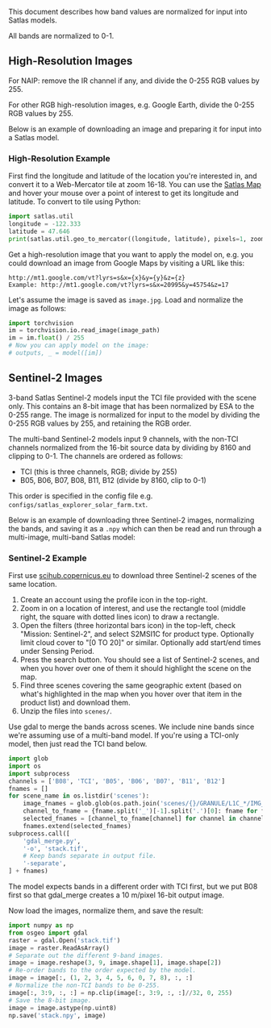 This document describes how band values are normalized for input into Satlas models.

All bands are normalized to 0-1.


High-Resolution Images
----------------------

For NAIP: remove the IR channel if any, and divide the 0-255 RGB values by 255.

For other RGB high-resolution images, e.g. Google Earth, divide the 0-255 RGB values by 255.

Below is an example of downloading an image and preparing it for input into a Satlas model.

### High-Resolution Example

First find the longitude and latitude of the location you're interested in, and convert it to a Web-Mercator tile at zoom 16-18. You can use the [Satlas Map](https://satlas.allen.ai/map) and hover your mouse over a point of interest to get its longitude and latitude. To convert to tile using Python:

```python
import satlas.util
longitude = -122.333
latitude = 47.646
print(satlas.util.geo_to_mercator((longitude, latitude), pixels=1, zoom=17))
```

Get a high-resolution image that you want to apply the model on, e.g. you could download an image from Google Maps by visiting a URL like this:

    http://mt1.google.com/vt?lyrs=s&x={x}&y={y}&z={z}
    Example: http://mt1.google.com/vt?lyrs=s&x=20995&y=45754&z=17

Let's assume the image is saved as `image.jpg`. Load and normalize the image as follows:

```python
import torchvision
im = torchvision.io.read_image(image_path)
im = im.float() / 255
# Now you can apply model on the image:
# outputs, _ = model([im])
```


Sentinel-2 Images
-----------------

3-band Satlas Sentinel-2 models input the TCI file provided with the scene only.
This contains an 8-bit image that has been normalized by ESA to the 0-255 range.
The image is normalized for input to the model by dividing the 0-255 RGB values by 255, and retaining the RGB order.

The multi-band Sentinel-2 models input 9 channels, with the non-TCI channels normalized from the 16-bit source data by dividing by 8160 and clipping to 0-1. The channels are ordered as follows:
- TCI (this is three channels, RGB; divide by 255)
- B05, B06, B07, B08, B11, B12 (divide by 8160, clip to 0-1)

This order is specified in the config file e.g. `configs/satlas_explorer_solar_farm.txt`.

Below is an example of downloading three Sentinel-2 images, normalizing the bands, and saving it as a `.npy` which can then be read and run through a multi-image, multi-band Satlas model:

### Sentinel-2 Example

First use [scihub.copernicus.eu](https://scihub.copernicus.eu/dhus/) to download three Sentinel-2 scenes of the same location.

1. Create an account using the profile icon in the top-right.
2. Zoom in on a location of interest, and use the rectangle tool (middle right, the square with dotted lines icon) to draw a rectangle.
3. Open the filters (three horizontal bars icon) in the top-left, check "Mission: Sentinel-2", and select S2MSI1C for product type. Optionally limit cloud cover to "[0 TO 20]" or similar. Optionally add start/end times under Sensing Period.
4. Press the search button. You should see a list of Sentinel-2 scenes, and when you hover over one of them it should highlight the scene on the map.
5. Find three scenes covering the same geographic extent (based on what's highlighted in the map when you hover over that item in the product list) and download them.
6. Unzip the files into `scenes/`.

Use gdal to merge the bands across scenes. We include nine bands since we're assuming use of a multi-band model. If you're using a TCI-only model, then just read the TCI band below.

```python
import glob
import os
import subprocess
channels = ['B08', 'TCI', 'B05', 'B06', 'B07', 'B11', 'B12']
fnames = []
for scene_name in os.listdir('scenes'):
    image_fnames = glob.glob(os.path.join('scenes/{}/GRANULE/L1C_*/IMG_DATA/*.jp2'.format(scene_name)))
    channel_to_fname = {fname.split('_')[-1].split('.')[0]: fname for fname in image_fnames}
    selected_fnames = [channel_to_fname[channel] for channel in channels]
    fnames.extend(selected_fnames)
subprocess.call([
    'gdal_merge.py',
    '-o', 'stack.tif',
    # Keep bands separate in output file.
    '-separate',
] + fnames)
```

The model expects bands in a different order with TCI first, but we put B08 first so that gdal_merge creates a 10 m/pixel 16-bit output image.

Now load the images, normalize them, and save the result:

```python
import numpy as np
from osgeo import gdal
raster = gdal.Open('stack.tif')
image = raster.ReadAsArray()
# Separate out the different 9-band images.
image = image.reshape(3, 9, image.shape[1], image.shape[2])
# Re-order bands to the order expected by the model.
image = image[:, (1, 2, 3, 4, 5, 6, 0, 7, 8), :, :]
# Normalize the non-TCI bands to be 0-255.
image[:, 3:9, :, :] = np.clip(image[:, 3:9, :, :]//32, 0, 255)
# Save the 8-bit image.
image = image.astype(np.uint8)
np.save('stack.npy', image)
```